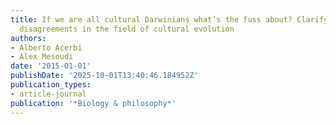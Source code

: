 ```yaml
---
title: If we are all cultural Darwinians what’s the fuss about? Clarifying recent
  disagreements in the field of cultural evolution
authors:
- Alberto Acerbi
- Alex Mesoudi
date: '2015-01-01'
publishDate: '2025-10-01T13:40:46.184952Z'
publication_types:
- article-journal
publication: '*Biology & philosophy*'
---
```


